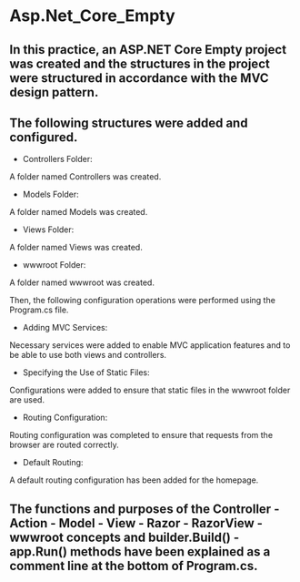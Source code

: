 # Asp.Net_Core_Empty
## In this practice, an ASP.NET Core Empty project was created and the structures in the project were structured in accordance with the MVC design pattern.

## The following structures were added and configured.

- Controllers Folder:

A folder named Controllers was created.

- Models Folder:

A folder named Models was created.

- Views Folder:

A folder named Views was created.

- wwwroot Folder:

A folder named wwwroot was created.

Then, the following configuration operations were performed using the Program.cs file.

- Adding MVC Services:

Necessary services were added to enable MVC application features and to be able to use both views and controllers.

- Specifying the Use of Static Files:

Configurations were added to ensure that static files in the wwwroot folder are used.

- Routing Configuration:

Routing configuration was completed to ensure that requests from the browser are routed correctly.

- Default Routing:

A default routing configuration has been added for the homepage.

## The functions and purposes of the Controller - Action - Model - View - Razor - RazorView - wwwroot concepts and builder.Build() - app.Run() methods have been explained as a comment line at the bottom of Program.cs.
